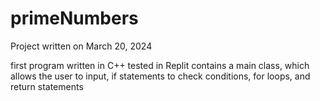 # primeNumbers
Project written on March 20, 2024

first program written in C++ tested in Replit
contains a main class, which allows the user to input, if statements to check conditions, for loops, and return statements 

